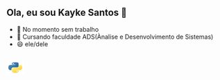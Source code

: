 ## Ola, eu sou Kayke Santos 👋

- 🔭 No momento sem trabalho
- 🌱 Cursando faculdade ADS(Ànalise e Desenvolvimento de Sistemas)
- 😄 ele/dele

<div style="display: inline_block"><br>
    <a href="https://github.com/KaykeSantos05" target="_blank"><img align="center" alt="Rafa-Python" height="30" width="40" src="https://raw.githubusercontent.com/devicons/devicon/master/icons/python/python-original.svg"></a>
</div>
